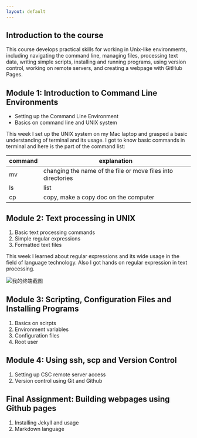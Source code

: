 ```yaml
---
layout: default
---
```


## Introduction to the course

This course develops practical skills for working in Unix-like environments, including navigating the command line, managing files, processing text data, writing simple scripts, installing and running programs, using version control, working on remote servers, and creating a webpage with GitHub Pages.

## Module 1: Introduction to Command Line Environments

- Setting up the Command Line Environment
- Basics on command line and UNIX system

This week I set up the UNIX system on my Mac laptop and grasped a basic understanding of terminal and its usage. I got to know basic commands in terminal and here is the part of the command list:

| command | explanation |
|-------|-------|
| mv | changing the name of the file or move files into directories |
| ls | list |
| cp | copy, make a copy doc on the computer |

## Module 2: Text processing in UNIX

1. Basic text processing commands
2. Simple regular expressions
3. Formatted text files

This week I learned about regular expressions and its wide usage in the field of language technology. Also I got hands on regular expression in text processing.

![我的终端截图](/Users/liyi/desktop/re.png)

## Module 3: Scripting, Configuration Files and Installing Programs

1. Basics on scirpts
2. Environment variables
3. Configuration files
4. Root user

## Module 4: Using ssh, scp and Version Control

1. Setting up CSC remote server access
2. Version control using Git and Github


## Final Assignment: Building webpages using Github pages

1. Installing Jekyll and usage
2. Markdown language

